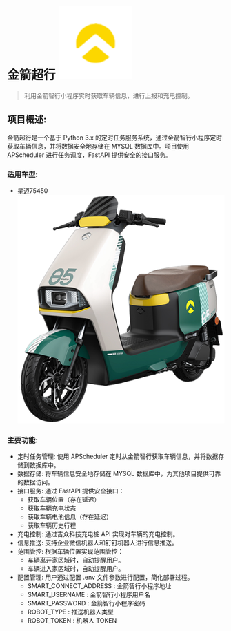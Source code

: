 
# 金箭超行  [![Jinjian](lqlogo.png)](#)
> 利用金箭智行小程序实时获取车辆信息，进行上报和充电控制。

## 项目概述:
金箭超行是一个基于 Python 3.x 的定时任务服务系统，通过金箭智行小程序定时获取车辆信息，并将数据安全地存储在 MYSQL 数据库中。项目使用 APScheduler 进行任务调度，FastAPI 提供安全的接口服务。

### 适用车型:
- 星迈75450
![星迈75450](start75450.png)

### 主要功能:
- 定时任务管理: 使用 APScheduler 定时从金箭智行获取车辆信息，并将数据存储到数据库中。
- 数据存储: 将车辆信息安全地存储在 MYSQL 数据库中，为其他项目提供可靠的数据访问。
- 接口服务: 通过 FastAPI 提供安全接口：
  - 获取车辆位置（存在延迟）
  - 获取车辆充电状态
  - 获取车辆电池信息（存在延迟）
  - 获取车辆历史行程
- 充电控制: 通过吉众科技充电桩 API 实现对车辆的充电控制。
- 信息推送: 支持企业微信机器人和钉钉机器人进行信息推送。
- 范围管控: 根据车辆位置实现范围管控：
  - 车辆离开家区域时，自动提醒用户。
  - 车辆进入家区域时，自动提醒用户。
- 配置管理: 用户通过配置 .env 文件参数进行配置，简化部署过程。
  - SMART_CONNECT_ADDRESS : 金箭智行小程序地址
  - SMART_USERNAME : 金箭智行小程序用户名
  - SMART_PASSWORD : 金箭智行小程序密码
  - ROBOT_TYPE : 推送机器人类型
  - ROBOT_TOKEN : 机器人 TOKEN
